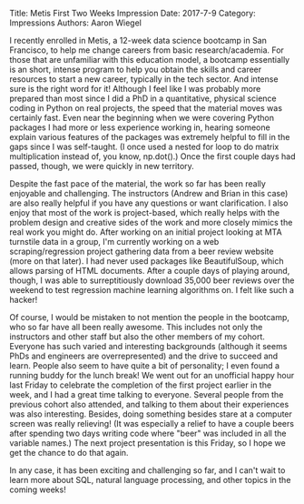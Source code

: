 Title: Metis First Two Weeks Impression
Date: 2017-7-9
Category: Impressions
Authors: Aaron Wiegel

I recently enrolled in Metis, a 12-week data science bootcamp in San Francisco, to help me change careers from basic research/academia. For those that are unfamiliar with this education model, a bootcamp essentially is an short, intense program to help you obtain the skills and career resources to start a new career, typically in the tech sector. And intense sure is the right word for it! Although I feel like I was probably more prepared than most since I did a PhD in a quantitative, physical science coding in Python on real projects, the speed that the material moves was certainly fast. Even near the beginning when we were covering Python packages I had more or less experience working in, hearing someone explain various features of the packages was extremely helpful to fill in the gaps since I was self-taught. (I once used a nested for loop to do matrix multiplication instead of, you know, np.dot().) Once the first couple days had passed, though, we were quickly in new territory.

Despite the fast pace of the material, the work so far has been really enjoyable and challenging. The instructors (Andrew and Brian in this case) are also really helpful if you have any questions or want clarification. I also enjoy that most of the work is project-based, which really helps with the problem design and creative sides of the work and more closely mimics the real work you might do. After working on an initial project looking at MTA turnstile data in a group, I'm currently working on a web scraping/regression project gathering data from a beer review website (more on that later). I had never used packages like BeautifulSoup, which allows parsing of HTML documents. After a couple days of playing around, though, I was able to surreptitiously download 35,000 beer reviews over the weekend to test regression machine learning algorithms on. I felt like such a hacker!

Of course, I would be mistaken to not mention the people in the bootcamp, who so far have all been really awesome. This includes not only the instructors and other staff but also the other members of my cohort. Everyone has such varied and interesting backgrounds (although it seems PhDs and engineers are overrepresented) and the drive to succeed and learn. People also seem to have quite a bit of personality; I even found a running buddy for the lunch break! We went out for an unofficial happy hour last Friday to celebrate the completion of the first project earlier in the week, and I had a great time talking to everyone. Several people from the previous cohort also attended, and talking to them about their experiences was also interesting. Besides, doing something besides stare at a computer screen was really relieving! (It was especially a relief to have a couple beers after spending two days writing code where "beer" was included in all the variable names.) The next project presentation is this Friday, so I hope we get the chance to do that again.

In any case, it has been exciting and challenging so far, and I can't wait to learn more about SQL, natural language processing, and other topics in the coming weeks!
